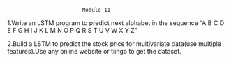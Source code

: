 							Module 11
1.Write an LSTM program to predict next alphabet in the sequence “A B C D E F G H I J K L M N O P
Q R S T U V W X Y Z”

2.Build a LSTM to predict the stock price for multivariate data(use multiple features).Use any online website or tiingo to get the dataset.
